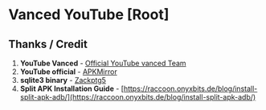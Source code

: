 # Vanced YouTube [Root]

## Thanks / Credit
1. **YouTube Vanced** - [Official YouTube vanced Team](https://t.me/Vanced)
2. **YouTube official** - [APKMirror](https://www.apkmirror.com/apk/google-inc/youtube/)
3. **sqlite3 binary** - [Zackptg5](https://github.com/Zackptg5/Cross-Compiled-Binaries-Android)
4. **Split APK Installation Guide** - [https://raccoon.onyxbits.de/blog/install-split-apk-adb/](https://raccoon.onyxbits.de/blog/install-split-apk-adb/)


